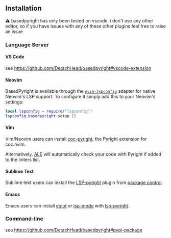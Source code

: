 ## Installation

⚠ basedpyright has only been tested on vscode. i don't use any other editor, so if you have issues with any of these other plugins feel free to raise an issue

### Language Server

#### VS Code
see https://github.com/DetachHead/basedpyright#vscode-extension

#### Neovim
BasedPyright is available through the [`nvim-lspconfig`](https://github.com/neovim/nvim-lspconfig/blob/master/doc/server_configurations.md#basedpyright) adapter for native Neovim's LSP support.  To configure it simply add this to your Neovim's settings:
```lua
local lspconfig = require("lspconfig")
lspconfig.basedpyright.setup {}
```

#### Vim
Vim/Neovim users can install [coc-pyright](https://github.com/fannheyward/coc-pyright), the Pyright extension for coc.nvim.

Alternatively, [ALE](https://github.com/dense-analysis/ale) will automatically check your code with Pyright if added to the linters list.

#### Sublime Text
Sublime text users can install the [LSP-pyright](https://github.com/sublimelsp/LSP-pyright) plugin from [package control](https://packagecontrol.io/packages/LSP-pyright).

#### Emacs
Emacs users can install [eglot](https://github.com/joaotavora/eglot) or [lsp-mode](https://github.com/emacs-lsp/lsp-mode) with [lsp-pyright](https://github.com/emacs-lsp/lsp-pyright).

### Command-line
see https://github.com/DetachHead/basedpyright#pypi-package
